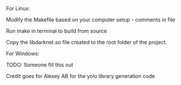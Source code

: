 For Linux:

Modify the Makefile based on your computer setup - comments in file

Run make in terminal to build from source

Copy the libdarknet.so file created to the root folder of the project.

For Windows:

TODO: Someone fill this out


Credit goes for Alexey AB for the yolo library generation code

